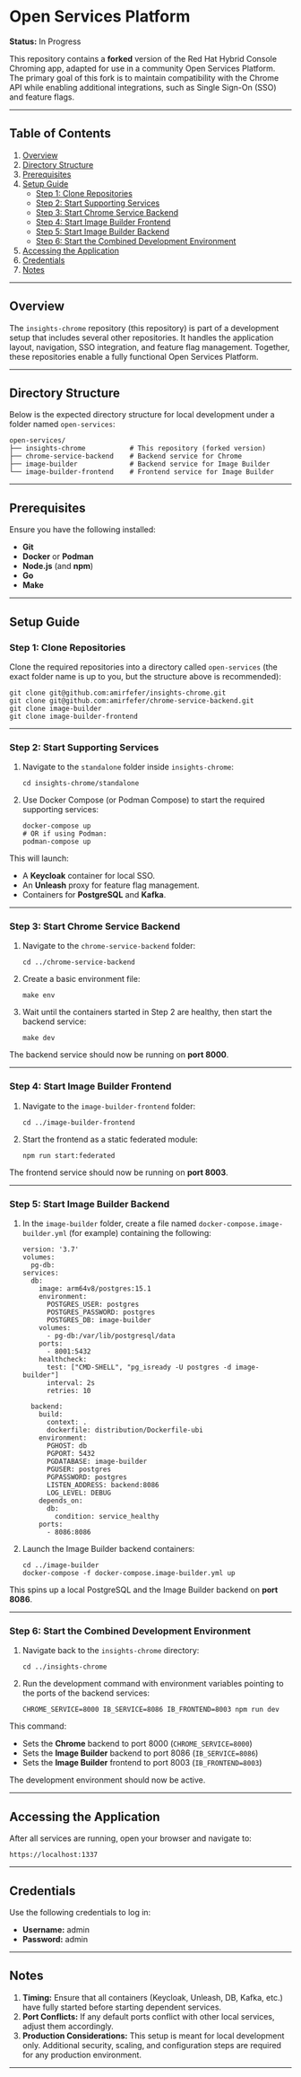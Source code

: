 # Open Services Platform

**Status:** In Progress

This repository contains a **forked** version of the Red Hat Hybrid Console Chroming app, adapted for use in a community Open Services Platform. The primary goal of this fork is to maintain compatibility with the Chrome API while enabling additional integrations, such as Single Sign-On (SSO) and feature flags.


---

## Table of Contents

1. [Overview](#overview)  
2. [Directory Structure](#directory-structure)  
3. [Prerequisites](#prerequisites)  
4. [Setup Guide](#setup-guide)  
   - [Step 1: Clone Repositories](#step-1-clone-repositories)  
   - [Step 2: Start Supporting Services](#step-2-start-supporting-services)  
   - [Step 3: Start Chrome Service Backend](#step-3-start-chrome-service-backend)  
   - [Step 4: Start Image Builder Frontend](#step-4-start-image-builder-frontend)  
   - [Step 5: Start Image Builder Backend](#step-5-start-image-builder-backend)  
   - [Step 6: Start the Combined Development Environment](#step-6-start-the-combined-development-environment)  
5. [Accessing the Application](#accessing-the-application)  
6. [Credentials](#credentials)  
7. [Notes](#notes)

---

## Overview

The `insights-chrome` repository (this repository) is part of a development setup that includes several other repositories. It handles the application layout, navigation, SSO integration, and feature flag management. Together, these repositories enable a fully functional Open Services Platform.

---

## Directory Structure

Below is the expected directory structure for local development under a folder named `open-services`:

    open-services/
    ├── insights-chrome           # This repository (forked version)
    ├── chrome-service-backend    # Backend service for Chrome
    ├── image-builder             # Backend service for Image Builder
    └── image-builder-frontend    # Frontend service for Image Builder

---

## Prerequisites

Ensure you have the following installed:

- **Git**  
- **Docker** or **Podman**  
- **Node.js** (and **npm**)
- **Go**
- **Make**  

---

## Setup Guide

### Step 1: Clone Repositories

Clone the required repositories into a directory called `open-services` (the exact folder name is up to you, but the structure above is recommended):

    git clone git@github.com:amirfefer/insights-chrome.git
    git clone git@github.com:amirfefer/chrome-service-backend.git
    git clone image-builder
    git clone image-builder-frontend

---

### Step 2: Start Supporting Services

1. Navigate to the `standalone` folder inside `insights-chrome`:
   
       cd insights-chrome/standalone

2. Use Docker Compose (or Podman Compose) to start the required supporting services:

       docker-compose up
       # OR if using Podman:
       podman-compose up

This will launch:
- A **Keycloak** container for local SSO.
- An **Unleash** proxy for feature flag management.
- Containers for **PostgreSQL** and **Kafka**.

---

### Step 3: Start Chrome Service Backend

1. Navigate to the `chrome-service-backend` folder:

       cd ../chrome-service-backend

2. Create a basic environment file:

       make env

3. Wait until the containers started in Step 2 are healthy, then start the backend service:

       make dev

The backend service should now be running on **port 8000**.

---

### Step 4: Start Image Builder Frontend

1. Navigate to the `image-builder-frontend` folder:

       cd ../image-builder-frontend

2. Start the frontend as a static federated module:

       npm run start:federated

The frontend service should now be running on **port 8003**.

---

### Step 5: Start Image Builder Backend

1. In the `image-builder` folder, create a file named `docker-compose.image-builder.yml` (for example) containing the following:

       version: '3.7'
       volumes:
         pg-db:
       services:
         db:
           image: arm64v8/postgres:15.1
           environment:
             POSTGRES_USER: postgres
             POSTGRES_PASSWORD: postgres
             POSTGRES_DB: image-builder
           volumes:
             - pg-db:/var/lib/postgresql/data
           ports:
             - 8001:5432
           healthcheck:
             test: ["CMD-SHELL", "pg_isready -U postgres -d image-builder"]
             interval: 2s
             retries: 10

         backend:
           build:
             context: .
             dockerfile: distribution/Dockerfile-ubi
           environment:
             PGHOST: db
             PGPORT: 5432
             PGDATABASE: image-builder
             PGUSER: postgres
             PGPASSWORD: postgres
             LISTEN_ADDRESS: backend:8086
             LOG_LEVEL: DEBUG
           depends_on:
             db:
               condition: service_healthy
           ports:
             - 8086:8086

2. Launch the Image Builder backend containers:

       cd ../image-builder
       docker-compose -f docker-compose.image-builder.yml up

This spins up a local PostgreSQL and the Image Builder backend on **port 8086**.

---

### Step 6: Start the Combined Development Environment

1. Navigate back to the `insights-chrome` directory:

       cd ../insights-chrome

2. Run the development command with environment variables pointing to the ports of the backend services:

       CHROME_SERVICE=8000 IB_SERVICE=8086 IB_FRONTEND=8003 npm run dev

This command:
- Sets the **Chrome** backend to port 8000 (`CHROME_SERVICE=8000`)
- Sets the **Image Builder** backend to port 8086 (`IB_SERVICE=8086`)
- Sets the **Image Builder** frontend to port 8003 (`IB_FRONTEND=8003`)

The development environment should now be active.

---

## Accessing the Application

After all services are running, open your browser and navigate to:

    https://localhost:1337

---

## Credentials

Use the following credentials to log in:

- **Username:** admin  
- **Password:** admin  

---

## Notes

1. **Timing:** Ensure that all containers (Keycloak, Unleash, DB, Kafka, etc.) have fully started before starting dependent services.  
2. **Port Conflicts:** If any default ports conflict with other local services, adjust them accordingly.  
3. **Production Considerations:** This setup is meant for local development only. Additional security, scaling, and configuration steps are required for any production environment.

---
